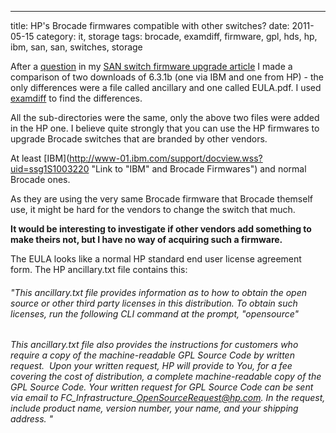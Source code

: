 ---
title: HP's Brocade firmwares compatible with other switches?
date: 2011-05-15
category: it, storage
tags: brocade, examdiff, firmware, gpl, hds, hp, ibm, san, san, switches, storage

After a [question](https://www.guldmyr.com/brocade-san-switch-firmware-upgrades/#comment-524 "link to question") in my [SAN switch firmware upgrade article](https://www.guldmyr.com/brocade-san-switch-firmware-upgrades/ "upgrade brocade SAN switches") I made a comparison of two downloads of 6.3.1b (one via IBM and one from HP) - the only differences were a file called ancillary and one called EULA.pdf. I used [examdiff](http://www.prestosoft.com/edp_examdiff.asp "examdiff") to find the differences.

All the sub-directories were the same, only the above two files were added in the HP one. I believe quite strongly that you can use the HP firmwares to upgrade Brocade switches that are branded by other vendors.

At least [IBM](<http://www-01.ibm.com/support/docview.wss?uid=ssg1S1003220> "Link to "IBM" and Brocade Firmwares") and normal Brocade ones.

As they are using the very same Brocade firmware that Brocade themself use, it might be hard for the vendors to change the switch that much.

**It would be interesting to investigate if other vendors add something to make theirs not, but I have no way of acquiring such a firmware.**

The EULA looks like a normal HP standard end user license agreement form. The HP ancillary.txt file contains this:

###### "This ancillary.txt file provides information as to how to obtain the open source or other third party licenses in this distribution. To obtain such licenses, run the following CLI command at the prompt, "opensource"

###### This ancillary.txt file also provides the instructions for customers who require a copy of the machine-readable GPL Source Code by written request.  Upon your written request, HP will provide to You, for a fee covering the cost of distribution, a complete machine-readable copy of the GPL Source Code. Your written request for GPL Source Code can be sent via email to FC\_Infrastructure\_OpenSourceRequest@hp.com. In the request, include product name, version number, your name, and your shipping address. "
